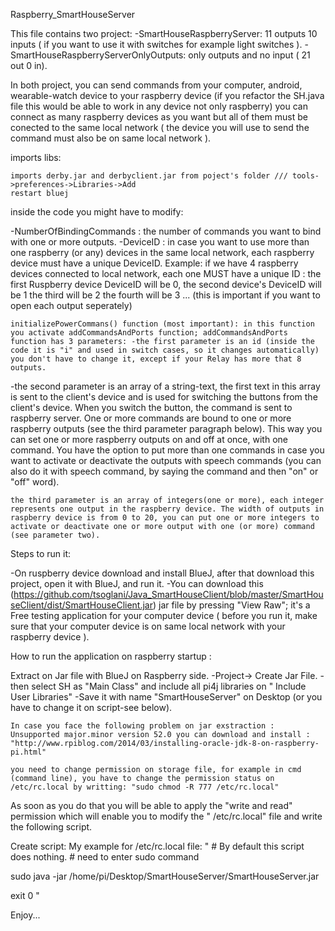 Raspberry_SmartHouseServer

This file contains two project: -SmartHouseRaspberryServer: 11 outputs 10 inputs ( if you want to use it with switches for example light switches ). -SmartHouseRaspberryServerOnlyOutputs: only outputs and no input ( 21 out 0 in).

In both project, you can send commands from your computer, android, wearable-watch device to your raspberry device (if you refactor the SH.java file this would be able to work in any device not only raspberry) you can connect as many raspberry devices as you want but all of them must be conected to the same local network ( the device you will use to send the command must also be on same local network ).

imports libs:

    imports derby.jar and derbyclient.jar from poject's folder /// tools->preferences->Libraries->Add
    restart bluej

inside the code you might have to modify:

-NumberOfBindingCommands : the number of commands you want to bind with one or more outputs. -DeviceID : in case you want to use more than one raspberry (or any) devices in the same local network, each raspberry device must have a unique DeviceID. Example: if we have 4 raspberry devices connected to local network, each one MUST have a unique ID : the first Ruspberry device DeviceID will be 0, the second device's DeviceID will be 1 the third will be 2 the fourth will be 3 ... (this is important if you want to open each output seperately)

    initializePowerCommans() function (most important): in this function you activate addCommandsAndPorts function; addCommandsAndPorts function has 3 parameters: -the first parameter is an id (inside the code it is "i" and used in switch cases, so it changes automatically) you don't have to change it, except if your Relay has more that 8 outputs.

-the second parameter is an array of a string-text, the first text in this array is sent to the client's device and is used for switching the buttons from the client's device. When you switch the button, the command is sent to raspberry server. One or more commands are bound to one or more raspberry outputs (see the third parameter paragraph below). This way you can set one or more raspberry outputs on and off at once, with one command. You have the option to put more than one commands in case you want to activate or deactivate the outputs with speech commands (you can also do it with speech command, by saying the command and then "on" or "off" word).

    the third parameter is an array of integers(one or more), each integer represents one output in the raspberry device. The width of outputs in raspberry device is from 0 to 20, you can put one or more integers to activate or deactivate one or more output with one (or more) command (see parameter two).

Steps to run it:

-On ruspberry device download and install BlueJ, after that download this project, open it with BlueJ, and run it. -You can download this (https://github.com/tsoglani/Java_SmartHouseClient/blob/master/SmartHouseClient/dist/SmartHouseClient.jar) jar file by pressing "View Raw"; it's a Free testing application for your computer device ( before you run it, make sure that your computer device is on same local network with your raspberry device ).

How to run the application on raspberry startup :

Extract on Jar file with BlueJ on Raspberry side. -Project-> Create Jar File. -then select SH as "Main Class" and include all pi4j libraries on " Include User Libraries" -Save it with name "SmartHouseServer" on Desktop (or you have to change it on script-see below).

    In case you face the following problem on jar exstraction : Unsupported major.minor version 52.0 you can download and install : "http://www.rpiblog.com/2014/03/installing-oracle-jdk-8-on-raspberry-pi.html"

    you need to change permission on storage file, for example in cmd (command line), you have to change the permission status on /etc/rc.local by writting: "sudo chmod -R 777 /etc/rc.local"

As soon as you do that you will be able to apply the "write and read" permission which will enable you to modify the " /etc/rc.local" file and write the following script.

Create script: My example for /etc/rc.local file:
" # By default this script does nothing. # need to enter sudo command

sudo java -jar /home/pi/Desktop/SmartHouseServer/SmartHouseServer.jar

exit 0 "

Enjoy...

